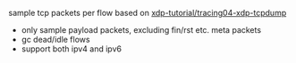 sample tcp packets per flow based on [xdp-tutorial/tracing04-xdp-tcpdump](https://github.com/xdp-project/xdp-tutorial/tree/master/tracing04-xdp-tcpdump)

* only sample payload packets, excluding fin/rst etc. meta packets
* gc dead/idle flows
* support both ipv4 and ipv6
